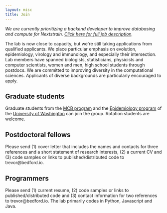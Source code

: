 ```yaml
---
layout: misc
title: Join
---
```


*We are currently prioritizing a backend developer to improve databasing and compute for Nextstrain. [Click here for full job description](/blog/programmer-nextstrain-backend/).*

The lab is now close to capacity, but we're still taking applications from qualified applicants.  We place particular emphasis on evolution, epidemiology, virology and immunology, and especially their intersection. Lab members have spanned biologists, statisticians, physicists and computer scientists, women and men, high school students through postdocs. We are committed to improving diversity in the computational sciences. Applicants of diverse backgrounds are particularly encouraged to apply.

## Graduate students

Graduate students from the [MCB program](https://depts.washington.edu/mcb/) and the [Epidemiology program](http://depts.washington.edu/epidem/doctor-philosophy-phd) of the [University of Washington](http://www.washington.edu/) can join the group.  Rotation students are welcome.

## Postdoctoral fellows

Please send (1) cover letter that includes the names and contacts for three references and a short statement of research interests, (2) a current CV and (3) code samples or links to published/distributed code to trevor<span style="display:none">obfuscate</span>@bedford.io.

## Programmers

Please send (1) current resume, (2) code samples or links to published/distributed code and (3) contact information for two references to trevor<span style="display:none">obfuscate</span>@bedford.io. The lab primarily codes in Python, Javascript and Java.
